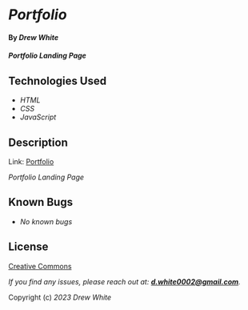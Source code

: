 # _Portfolio_

#### By _**Drew White**_

#### _Portfolio Landing Page_

## Technologies Used

- _HTML_
- _CSS_
- _JavaScript_


## Description

Link: [Portfolio](https://drewrwhite.com)

_Portfolio Landing Page_


## Known Bugs

- _No known bugs_

## License

[Creative Commons](./LICENSE.txt)

_If you find any issues, please reach out at: **d.white0002@gmail.com**._

Copyright (c) _2023_ _Drew White_
